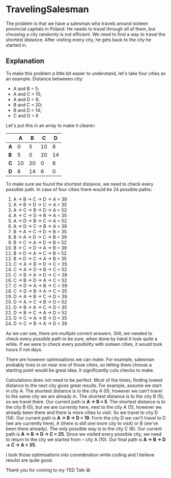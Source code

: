# TravelingSalesman

The problem is that we have a salesman who travels around sixteen provincial capitals in Poland. He needs to travel through all af them, but choosing a city randomly is not efficient. We need to find a way to travel the shortest distance. After visiting every city, he gets back to the city he started in.

## Explanation

To make this problem a little bit easier to understand, let's take four cities as an example. Distance betweeen city:
<ul><li>A and B = 5;</li>
 <li>A and C = 10;</li>
 <li>A and D = 8;</li>
 <li>B and C = 20;</li>
 <li>B and D = 14;</li>
 <li>C and D = 6</li></ul>
 
Let's put this in an array to make it clearer:
 
||**A**|**B**|**C**|**D**|
|-|-|-|-|-|
|**A**|0|5|10|8|
|**B**|5|0|20|14|
|**C**|10|20|0|6|
|**D**|8|14|6|0|

To make sure we found the shortest distance, we need to check every possible path. In case of four cities there would be 24 possible paths:
<ol>
 <li>A &rarr; B &rarr; C &rarr; D &rarr; A = 39</li>
 <li>A &rarr; B &rarr; D &rarr; C &rarr; A = 35</li>
 <li>A &rarr; C &rarr; B &rarr; D &rarr; A = 52</li>
 <li>A &rarr; C &rarr; D &rarr; B &rarr; A = 35</li>
 <li>A &rarr; D &rarr; B &rarr; C &rarr; A = 52</li>
 <li>A &rarr; D &rarr; C &rarr; B &rarr; A = 39</li>
 <li>B &rarr; A &rarr; C &rarr; D &rarr; B = 35</li>
 <li>B &rarr; A &rarr; D &rarr; C &rarr; B = 39</li>
 <li>B &rarr; C &rarr; A &rarr; D &rarr; B = 52</li>
 <li>B &rarr; C &rarr; D &rarr; A &rarr; B = 39</li>
 <li>B &rarr; D &rarr; A &rarr; C &rarr; B = 52</li>
 <li>B &rarr; D &rarr; C &rarr; A &rarr; B = 35</li>
 <li>C &rarr; A &rarr; B &rarr; D &rarr; C = 35</li>
 <li>C &rarr; A &rarr; D &rarr; B &rarr; C = 52</li>
 <li>C &rarr; B &rarr; A &rarr; D &rarr; C = 39</li>
 <li>C &rarr; B &rarr; D &rarr; A &rarr; C = 52</li>
 <li>C &rarr; D &rarr; A &rarr; B &rarr; C = 39</li>
 <li>C &rarr; D &rarr; B &rarr; A &rarr; C = 35</li>
 <li>D &rarr; A &rarr; B &rarr; C &rarr; D = 39</li>
 <li>D &rarr; A &rarr; C &rarr; B &rarr; D = 52</li>
 <li>D &rarr; B &rarr; A &rarr; C &rarr; D = 35</li>
 <li>D &rarr; B &rarr; C &rarr; A &rarr; D = 52</li>
 <li>D &rarr; C &rarr; A &rarr; B &rarr; D = 35</li>
 <li>D &rarr; C &rarr; B &rarr; A &rarr; D = 39</li>
 </ol>
 
As we can see, there are multiple correct answers. Still, we needed to check every possible path to be sure, when done by hand it took quite a while. If we were to check every posibility with sixteen cities, it would took hours if not days.

There are however optimisations we can make. For example, salesman probably lives in on near one of those cities, so letting them choose a starting point would be great idea. It significantly cuts checks to make.

Calculations does not need to be perfect. Most of the times, finding lowest distance to the next city gives great results. For example, assume we start in city A. The shortest distance is to the city A (0), however we can't travel to the same city we are already in. The shortest distance is to the city B (5), so we travel there. Our current path is **A &rarr; B = 5**. The shortest distance is to the city B (0), but we are currently here, next to the city A (5), however we already been there and there is more cities to visit. So we travel to city D (14). Our current path is **A &rarr; B &rarr; D = 19**. Form the city D we can't travel to D (we are currently here), A (there is still one more city to visit) or B (we've been there already). The only possible way is to the city C (6). Our current path is **A &rarr; B &rarr; D &rarr; C = 25**. Since we visited every possible city, we need to return to the city we started from – city A (10). Our final path is **A &rarr; B &rarr; D &rarr; C &rarr; A = 35**.

I took those optimisations into consideration while coding and I believe resulst are quite good.

Thank you for coming to my TED Talk :satisfied:
